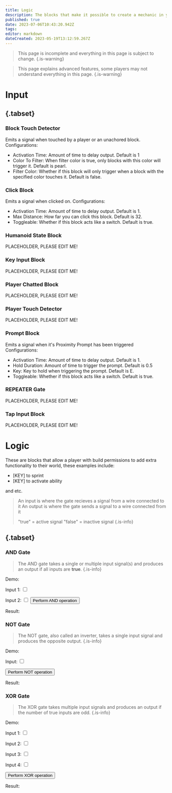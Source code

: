 ```yaml
---
title: Logic
description: The blocks that make it possible to create a mechanic in your world
published: true
date: 2023-07-06T10:43:20.942Z
tags: 
editor: markdown
dateCreated: 2023-05-19T13:12:59.267Z
---
```


> This page is incomplete and everything in this page is subject to change.
{.is-warning}

> This page explains advanced features, some players may not understand everything in this page.
{.is-warning}

# Input
## {.tabset}
### Block Touch Detector
Emits a signal when touched by a player or an unachored block.
Configurations:
- Activation Time: Amount of time to delay output. Default is 1
- Color To Filter: When filter color is true, only blocks with this color will trigger it. Default is pearl.
- Filter Color: Whether if this block will only trigger when a block with the specified color touches it. Default is false.

### Click Block
Emits a signal when clicked on. 
Configurations: 
- Activation Time: Amount of time to delay output. Default is 1. 
- Max Distance: How far you can click this block. Default is 32.
- Toggleable: Whether if this block acts like a switch. Default is true.

### Humanoid State Block
PLACEHOLDER, PLEASE EDIT ME!

### Key Input Block
PLACEHOLDER, PLEASE EDIT ME!

### Player Chatted Block
PLACEHOLDER, PLEASE EDIT ME!

### Player Touch Detector
PLACEHOLDER, PLEASE EDIT ME!

### Prompt Block
Emits a signal when it's Proximity Prompt has been triggered
Configurations:
- Activation Time: Amount of time to delay output. Default is 1.
- Hold Duration: Amount of time to trigger the prompt. Default is 0.5
- Key: Key to hold when triggering the prompt. Default is E.
- Toggleable: Whether if this block acts like a switch. Default is true.

### REPEATER Gate
PLACEHOLDER, PLEASE EDIT ME!

### Tap Input Block
PLACEHOLDER, PLEASE EDIT ME!

# Logic
These are blocks that allow a player with build permissions to add extra functionality to their world, these examples include:
- [KEY] to sprint
- [KEY] to activate ability

and etc.
> An input is where the gate recieves a signal from a wire connected to it
> An output is where the gate sends a signal to a wire connected from it
>
> "true" = active signal
> "false" = inactive signal
{.is-info}

## {.tabset}

### AND Gate
> The AND gate takes a single or multiple input signal(s) and produces an output if all inputs are **true**.
{.is-info}

Demo:
<div class="input-container">
<label for="AND_input1">Input 1:</label> <input type="checkbox" id="AND_input1" class="input">
  
<label for="AND_input2">Input 2:</label> <input type="checkbox" id="AND_input2" class="input">
<button id="performANDButton" class="button">Perform AND operation</button>
<p id="AND_result">Result:</p>
</div>

### NOT Gate
> The NOT gate, also called an inverter, takes a single input signal and produces the opposite output. 
{.is-info}

Demo:
<div class="input-container">
<label for="NOT_input1">Input:</label> <input type="checkbox" id="NOT_input1" class="input">
  
<button id="performNOTButton" class="button">Perform NOT operation</button>
<p id="NOT_result">Result:</p>
</div>

### XOR Gate
> The XOR gate takes multiple input signals and produces an output if the number of true inputs are odd.
{.is-info}

Demo:
<div class="input-container">
<label for="XOR_input1">Input 1:</label> <input type="checkbox" id="XOR_input1" class="input">
  
<label for="XOR_input2">Input 2:</label> <input type="checkbox" id="XOR_input2" class="input">

<label for="XOR_input3">Input 3:</label> <input type="checkbox" id="XOR_input3" class="input">

<label for="XOR_input4">Input 4:</label> <input type="checkbox" id="XOR_input4" class="input">
  
<button id="performXORButton" class="button">Perform XOR operation</button>
<p id="XOR_result">Result:</p>
</div>